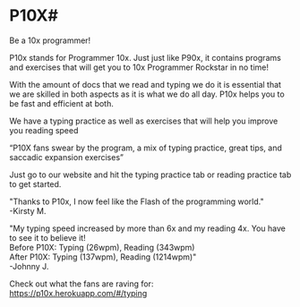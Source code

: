# P10X#
Be a 10x programmer!

P10x stands for Programmer 10x. Just just like P90x, it contains programs and exercises that will get you to 10x Programmer Rockstar in no time!

With the amount of docs that we read and typing we do it is essential that we are skilled in both aspects as it is what we do all day. P10x helps you to be fast and efficient at both.

We have a typing practice as well as exercises that will help you improve you reading speed

“P10X fans swear by the program, a mix of typing practice, great tips, and saccadic expansion exercises”

Just go to our website and hit the typing practice tab or reading practice tab to get started.

"Thanks to P10x, I now feel like the Flash of the programming world."<br>
-Kirsty M.

"My typing speed increased by more than 6x and my reading 4x. You have to see it to believe it!
<br>
Before P10X: Typing (26wpm), Reading (343wpm)<br>
After P10X: Typing (137wpm), Reading (1214wpm)"<br>
-Johnny J.


Check out what the fans are raving for:<br>
https://p10x.herokuapp.com/#/typing